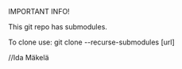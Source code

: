 IMPORTANT INFO!

This git repo has submodules.

To clone use: git clone --recurse-submodules [url]

//Ida Mäkelä